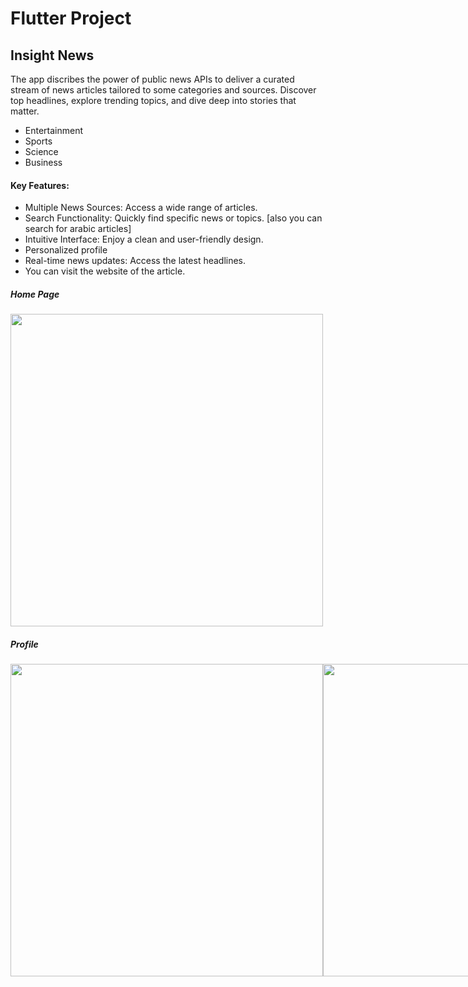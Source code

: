 # Flutter Project

## Insight News

The app discribes the power of public news APIs to deliver a curated stream of news articles tailored to some categories and sources. Discover top headlines, explore trending topics, and dive deep into stories that matter.

- Entertainment
- Sports
- Science
- Business

#### Key Features:
- Multiple News Sources: Access a wide range of articles.
- Search Functionality: Quickly find specific news or topics. [also you can search for arabic articles]
- Intuitive Interface: Enjoy a clean and user-friendly design.
- Personalized profile
- Real-time news updates: Access the latest headlines.
- You can visit the website of the article.

#####   Home Page

<div>
  <image src="https://github.com/Aya-1212/insigths_news/blob/main/InSightNews_screenshots/Screenshot_1713790981.png" height = 500>
 <div>

 #####   Profile

<div style="display:flex ;flex-direction:row">
  <image src="https://github.com/Aya-1212/insigths_news/blob/main/InSightNews_screenshots/Screenshot_1713792319.png" height = 500>
    <image src="https://github.com/Aya-1212/insigths_news/blob/main/InSightNews_screenshots/Screenshot_1713792332.png" height = 500>
 <div>

  #####   Search

<div>
  <image src="https://github.com/Aya-1212/insigths_news/blob/main/InSightNews_screenshots/Screenshot_1713792350.png" height = 500>
        <image src="https://github.com/Aya-1212/insigths_news/blob/main/InSightNews_screenshots/Screenshot_1713792382.png" height = 500>

 <div>

   #####   Sources

<div>
  <image src="https://github.com/Aya-1212/insigths_news/blob/main/InSightNews_screenshots/Screenshot_1713792388.png" height = 500>
        <image src="https://github.com/Aya-1212/insigths_news/blob/main/InSightNews_screenshots/Screenshot_1713792397.png" height = 500>

 <div>
